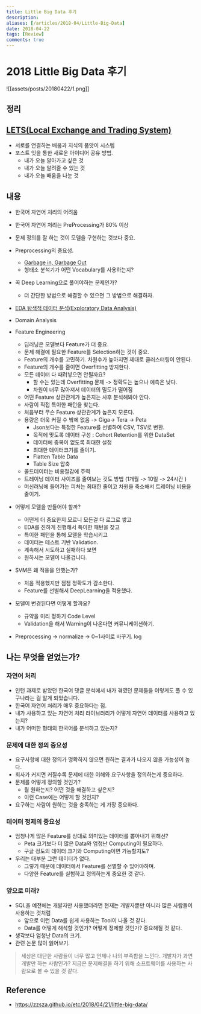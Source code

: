 ```yaml
---
title: Little Big Data 후기
description: 
aliases: [/articles/2018-04/Little-Big-Data]
date: 2018-04-22
tags: [Review]
comments: true
---
```

# 2018 Little Big Data 후기
![[assets/posts/20180422/1.png]]
## 정리

## [LETS(Local Exchange and Trading System)](<http://www.seoulnpocenter.kr/bbs/board.php?bo_table=npo_aca&wr_id=22>)
- 서로를 연결하는 배움과 지식의 품앗이 시스템
- 포스트 잇을 통한 새로운 아이디어 공유 방법.
    - 내가 오늘 알아가고 싶은 것
    - 내가 오늘 알려줄 수 있는 것
    - 내가 오늘 배움을 나눈 것

## 내용
- 한국어 자연어 처리의 어려움
- 한국어 자연어 처리는 PreProcessing가 80% 이상
- 문제 정의를 잘 하는 것이 모델을 구현하는 것보다 중요.
- Preprocessing의 중요성.
    - [Garbage in, Garbage Out](https://en.wikipedia.org/wiki/Garbage_in,_garbage_out)
    - 형태소 분석기가 어떤 Vocabulary를 사용하는지?

- 꼭 Deep Learning으로 풀어야하는 문제인가?
    - 더 간단한 방법으로 해결할 수 있으면 그 방법으로 해결하자.
- [EDA 탐색적 데이터 분석(Exploratory Data Analysis)](https://en.wikipedia.org/wiki/Exploratory_data_analysis)
- Domain Analysis
- Feature Engineering
    - 딥러닝은 모델보다 Feature가 더 중요.
    - 문제 해결에 필요한 Feature를 Selection하는 것이 중요.
    - Feature의 개수를 고민하기. 차원수가 높아지면 제대로 클러스터링이 안된다.
    - Feature의 개수를 줄이면 Overfitting 방지한다.
    - 모든 데이터 다 때려넣으면 안될까요?
        - 할 수는 있는데 Overfitting 문제 -> 정확도는 높으나 예측은 낮다.
        - 차원이 너무 많아져서 데이터의 밀도가 떨어짐
    - 어떤 Feature 상관관계가 높은지는 사후 분석해봐야 안다.
    - 사람이 직접 특이한 패턴을 찾는다.
    - 처음부터 무슨 Feature 상관관계가 높은지 모른다.
    - 용량은 더욱 커질 수 밖에 없음 -> Giga-> Tera -> Peta
        - Json보다는 특정한 Feature를 선별하여 CSV, TSV로 변환.
        - 목적에 맞도록 데이터 구성 : Cohort Retention를 위한 DataSet
        - 데이터에 중복이 없도록 최대한 설정
        - 최대한 데이터크기를 줄이기.
        - Flatten Table Data
        - Table Size 압축
    - 콜드데이터는 비용절감에 주력
    - 트레이닝 데이터 사이즈를 줄여보는 것도 방법 (1개월 -> 10일 -> 24시간 )
    - 머신러닝에 들어가는 피쳐는 최대한 줄이고 차원을 축소해서 트레이닝 비용을 줄이기.
- 어떻게 모델을 만들어야 할까?
    - 어떤게 더 중요한지 모르니 모든걸 다 로그로 쌓고
    - EDA를 진하게 진행해서 특이한 패턴을 찾고
    - 특이한 패턴을 통해 모델을 학습시키고
    - 데이터는 테스트 기반 Validation.
    - 계속해서 시도하고 실패하다 보면
    - 원하시는 모델이 나올겁니다.
- SVM은 왜 적용을 안했는가?
    - 처음 적용했지만 점점 정확도가 감소한다.
    - Feature를 선별해서 DeepLearning을 적용했다.
- 모델이 변경된다면 어떻게 할까요?
    - 규약을 미리 정하기 Code Level
    - Validation을 해서 Warning이 나온다면 커뮤니케이션하기.
- Preprocessing -> normalize -> 0~1사이로 바꾸기. log


## 나는 무엇을 얻었는가?
### 자연어 처리
- 인턴 과제로 받았던 한국어 댓글 분석에서 내가 겪였던 문제들을 이렇게도 풀 수 있구나라는 걸 알게 되었습니다.
- 한국어 자연어 처리가 매우 중요하다는 점.
- 내가 사용하고 있는 자연어 처리 라이브러리가 어떻게 자연어 데이터를 사용하고 있는지?
- 내가 어떠한 형태의 한국어를 분석하고 있는지?

### 문제에 대한 정의 중요성
- 요구사항에 대한 정의가 명확하지 않으면 원하는 결과가 나오지 않을 가능성이 높다.
- 회사가 커지면 커질수록 문제에 대한 이해와 요구사항을 정의하는게 중요하다.
- 문제를 어떻게 정의할 것인가?
    - 뭘 원하는지? 어떤 것을 해결하고 싶은지?
    - 이런 Case에는 어떻게 할 것인지?
- 요구하는 사람이 원하는 것을 충족하는 게 가장 중요하다.

### 데이터 정제의 중요성
- 엄청나게 많은 Feature를 상대로 의미있는 데이터를 뽑아내기 위해선?
    - Peta 크기보다 더 많은 Data와 엄청난 Computing이 필요하다.
    - 구글 정도의 데이터 크기와 Computing이면 가능할지도?
- 우리는 대부분 그런 데이터가 없다.
    - 그렇기 때문에 데이터에서 Feature를 선별할 수 있어야하며.
    - 다양한 Feature를 실험하고 정의하는게 중요한 것 같다.

### 앞으로 미래?
- SQL을 예전에는 개발자만 사용했더라면 현재는 개발자뿐만 아니라 많은 사람들이 사용하는 것처럼
    - 앞으로 이런 Data를 쉽게 사용하는 Tool이 나올 것 같다.
    - Data를 어떻게 해석할 것인가? 어떻게 정제할 것인가? 중요해질 것 같다.
- 생각보다 엄청난 Data의 크기.
- 관련 논문 많이 읽어보기.

> 세상은 대단한 사람들이 너무 많고 언제나 나의 부족함을 느낀다. 개발자가 과연 개발만 하는 사람인가? 지금은 문제해결을 하기 위해 소프트웨어를 사용하는 사람으로 볼 수 있을 것 같다.

## Reference
- https://zzsza.github.io/etc/2018/04/21/little-big-data/
